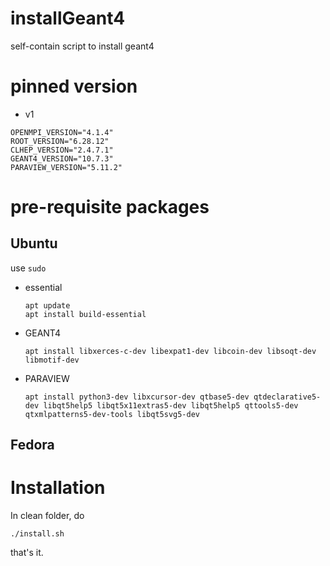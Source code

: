 # installGeant4

self-contain script to install geant4

# pinned version

 - v1
 ```
 OPENMPI_VERSION="4.1.4"
 ROOT_VERSION="6.28.12"
 CLHEP_VERSION="2.4.7.1"
 GEANT4_VERSION="10.7.3"
 PARAVIEW_VERSION="5.11.2"
 ```

# pre-requisite packages

## Ubuntu
 use ```sudo```
 - essential
   ```
   apt update
   apt install build-essential
   ```
   
 - GEANT4
   ```
   apt install libxerces-c-dev libexpat1-dev libcoin-dev libsoqt-dev libmotif-dev
   ```

 - PARAVIEW
   ```
   apt install python3-dev libxcursor-dev qtbase5-dev qtdeclarative5-dev libqt5help5 libqt5x11extras5-dev libqt5help5 qttools5-dev qtxmlpatterns5-dev-tools libqt5svg5-dev
   ```

## Fedora

# Installation

In clean folder, do

```
./install.sh
```

that's it.
